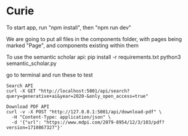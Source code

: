 # Curie
To start app, run "npm install", then "npm run dev"

We are going to put all files in the components folder, with pages being marked "Page", and components existing within them


To use the semantic scholar api:
pip install -r requirements.txt
python3 semantic_scholar.py

go to terminal and run these to test

```
Search API
curl -X GET "http://localhost:5001/api/search?query=generative+ai&year=2020-&only_open_access=true"

Download PDF API
curl -v -X POST "http://127.0.0.1:5001/api/download-pdf" \
  -H "Content-Type: application/json" \
  -d '{"url": "https://www.mdpi.com/2079-8954/12/3/103/pdf?version=1710867327"}'

```